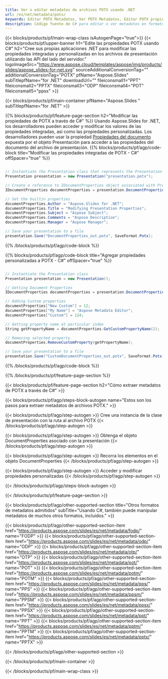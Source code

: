 ```yaml
---
title: Ver o editar metadatos de archivos POTX usando .NET
url: /es/net/metadata/potx/
keywords: Editar POTX Metadatos, Ver POTX Metadatos, Editar POTX propiedades, Ver POTX propiedades
description: Código fuente de C# para editar o ver metadatos en formato POTX.
---
```


{{< blocks/products/pf/main-wrap-class isAutogenPage="true">}}
{{< blocks/products/pf/upper-banner h1="Edite las propiedades POTX usando C#" h2="Cree sus propias aplicaciones .NET para modificar las propiedades integradas y personalizadas en los archivos de presentación utilizando las API del lado del servidor." logoImageSrc="https://www.aspose.cloud/templates/aspose/img/products/slides/aspose_slides-for-net.svg" sourceAdditionalConversionTag="" additionalConversionTag="POTX" pfName="Aspose.Slides" subTitlepfName="for .NET" downloadUrl="" fileiconsmall1="PPT" fileiconsmall2="PPTX" fileiconsmall3="ODP" fileiconsmall4="POT" fileiconsmall5="ppsx" >}}

{{< blocks/products/pf/main-container pfName="Aspose.Slides " subTitlepfName="for .NET" >}}

{{% blocks/products/pf/feature-page-section  h2="Modificar las propiedades de POTX a través de C#" %}}
Usando Aspose.Slides for .NET, los desarrolladores pueden acceder y modificar los valores de las propiedades integradas, así como las propiedades personalizadas. Los desarrolladores pueden usar la propiedad [Propiedades del documento](https://reference.aspose.com/slides/net/aspose.slides/documentproperties/) expuesta por el objeto Presentación para acceder a las propiedades del documento del archivo de presentación.
{{% blocks/products/pf/agp/code-block title="Modificar las propiedades integradas de POTX - C#" offSpacer="true" %}}

```cs

// Instantiate the Presentation class that represents the Presentation
Presentation presentation = new Presentation("presentation.potx");

// Create a reference to IDocumentProperties object associated with Presentation
IDocumentProperties documentProperties = presentation.DocumentProperties;

// Set the builtin properties
documentProperties.Author = "Aspose.Slides for .NET";
documentProperties.Title = "Modifying Presentation Properties";
documentProperties.Subject = "Aspose Subject";
documentProperties.Comments = "Aspose Description";
documentProperties.Manager = "Aspose Manager";

// Save your presentation to a file
presentation.Save("DocumentProperties_out.potx", SaveFormat.Potx);
```

{{% /blocks/products/pf/agp/code-block %}}

{{% blocks/products/pf/agp/code-block title="Agregar propiedades personalizadas a POTX - C#" offSpacer="true" %}}

```cs

// Instantiate the Presentation class
Presentation presentation = new Presentation();

// Getting Document Properties
IDocumentProperties documentProperties = presentation.DocumentProperties;

// Adding Custom properties
documentProperties["New Custom"] = 12;
documentProperties["My Name"] = "Aspose Metadata Editor";
documentProperties["Custom"] = 124;

// Getting property name at particular index
String getPropertyName = documentProperties.GetCustomPropertyName(2);

// Removing selected property
documentProperties.RemoveCustomProperty(getPropertyName);

// Save your presentation to a file
presentation.Save("CustomDocumentProperties_out.potx", SaveFormat.Potx);
```

{{% /blocks/products/pf/agp/code-block %}}

{{% /blocks/products/pf/feature-page-section %}}

{{< blocks/products/pf/feature-page-section  h2="Cómo extraer metadatos de POTX a través de C#" >}}

{{< blocks/products/pf/agp/steps-block-autogen name="Estos son los pasos para extraer metadatos de archivos POTX." >}}

{{< blocks/products/pf/agp/step-autogen >}}
Cree una instancia de la clase de presentación con la ruta al archivo POTX
{{< /blocks/products/pf/agp/step-autogen >}}

{{< blocks/products/pf/agp/step-autogen >}}
Obtenga el objeto DocumentProperties asociado con la presentación
{{< /blocks/products/pf/agp/step-autogen >}}

{{< blocks/products/pf/agp/step-autogen >}}
Recorra los elementos en el objeto DocumentProperties
{{< /blocks/products/pf/agp/step-autogen >}}

{{< blocks/products/pf/agp/step-autogen >}}
Acceder y modificar propiedades personalizadas
{{< /blocks/products/pf/agp/step-autogen >}}

{{< /blocks/products/pf/agp/steps-block-autogen >}}

{{< /blocks/products/pf/feature-page-section >}}

{{< blocks/products/pf/agp/other-supported-section title="Otros formatos de metadatos admitidos" subTitle="Usando C#, también puede manipular metadatos de muchos otros formatos, incluidos." >}}

{{< blocks/products/pf/agp/other-supported-section-item href="https://products.aspose.com/slides/es/net/metadata/fodp/" name="FODP" >}}
{{< blocks/products/pf/agp/other-supported-section-item href="https://products.aspose.com/slides/es/net/metadata/odp/" name="ODP" >}}
{{< blocks/products/pf/agp/other-supported-section-item href="https://products.aspose.com/slides/es/net/metadata/otp/" name="OTP" >}}
{{< blocks/products/pf/agp/other-supported-section-item href="https://products.aspose.com/slides/es/net/metadata/pot/" name="POT" >}}
{{< blocks/products/pf/agp/other-supported-section-item href="https://products.aspose.com/slides/es/net/metadata/potm/" name="POTM" >}}
{{< blocks/products/pf/agp/other-supported-section-item href="https://products.aspose.com/slides/es/net/metadata/pps/" name="PPS" >}}
{{< blocks/products/pf/agp/other-supported-section-item href="https://products.aspose.com/slides/es/net/metadata/ppsm/" name="PPSM" >}}
{{< blocks/products/pf/agp/other-supported-section-item href="https://products.aspose.com/slides/es/net/metadata/ppsx/" name="PPSX" >}}
{{< blocks/products/pf/agp/other-supported-section-item href="https://products.aspose.com/slides/es/net/metadata/ppt/" name="PPT" >}}
{{< blocks/products/pf/agp/other-supported-section-item href="https://products.aspose.com/slides/es/net/metadata/pptm/" name="PPTM" >}}
{{< blocks/products/pf/agp/other-supported-section-item href="https://products.aspose.com/slides/es/net/metadata/pptx/" name="PPTX" >}}


{{< /blocks/products/pf/agp/other-supported-section >}}

{{< /blocks/products/pf/main-container >}}
    
{{< /blocks/products/pf/main-wrap-class >}}